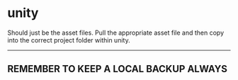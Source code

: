 # unity
Should just be the asset files. Pull the appropriate asset file and then copy into the correct project folder within unity.

--------------------------------------------
<b>REMEMBER TO KEEP A LOCAL BACKUP ALWAYS</b>
--------------------------------------------

